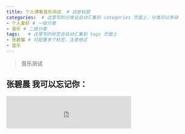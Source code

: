 ```yaml
---
title: 个人博客音乐测试  # 这是标题
categories:  # 这里写的分类会自动汇集到 categories 页面上，分类可以多级
- 个人爱好 # 一级分类
- 音乐 # 二级分类
tags:   # 这里写的标签会自动汇集到 tags 页面上
- 张碧晨 # 可配置多个标签，注意格式
- 音乐
---
```


>音乐测试

## 张碧晨 我可以忘记你： ##


<iframe frameborder="no" border="0" marginwidth="0" marginheight="0" width=330 height=86 src="http://music.163.com/outchain/player?type=2&id=416552313&auto=1&height=66"></iframe>